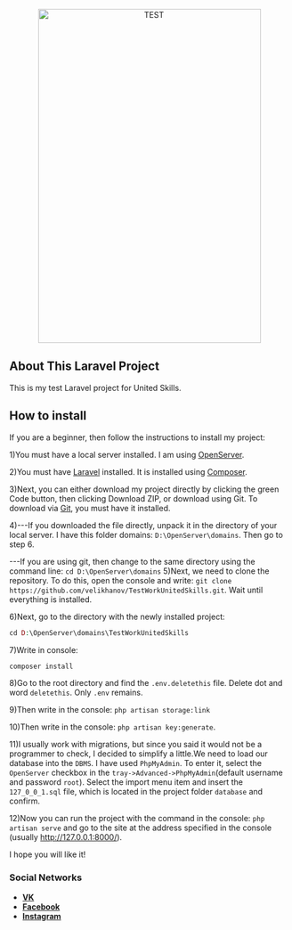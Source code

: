 <p align="center"><p align="center"><a href='https://svgshare.com/s/TKW' ><img src='https://svgshare.com/i/TKW.svg' title='TEST' width="400" height="600"></a></p></p>

## About This Laravel Project

This is my test Laravel project for United Skills.

## How to install

If you are a beginner, then follow the instructions to install my project:

1)You must have a local server installed. I am using [OpenServer](https://ospanel.io/download/).

2)You must have [Laravel](https://laravel.com/docs/8.x) installed. It is installed using [Composer](https://getcomposer.org/).

3)Next, you can either download my project directly by clicking the green Code button, then clicking Download ZIP, or download using Git. To download via [Git](https://git-scm.com/), you must have it installed.

4)---If you downloaded the file directly, unpack it in the directory of your local server. I have this folder domains:
```D:\OpenServer\domains```. Then go to step 6.

   ---If you are using git, then change to the same directory using the command line:
    ```cd D:\OpenServer\domains```
5)Next, we need to clone the repository. To do this, open the console and write:
```git clone https://github.com/velikhanov/TestWorkUnitedSkills.git```. Wait until everything is installed.

6)Next, go to the directory with the newly installed project:
 ```php
 cd D:\OpenServer\domains\TestWorkUnitedSkills
 ```
7)Write in console:
```php
composer install
```
8)Go to the root directory and find the ```.env.deletethis``` file. Delete dot and word ```deletethis```. Only ```.env``` remains.

9)Then write in the console:
`php artisan storage:link`

10)Then write in the console:
```php artisan key:generate```.

11)I usually work with migrations, but since you said it would not be a programmer to check, I decided to simplify a little.We need to load our database into the ```DBMS```. I have used ```PhpMyAdmin```. To enter it, select the ```OpenServer``` checkbox in the ```tray->Advanced->PhpMyAdmin```(default username and password ```root```). Select the import menu item and insert the ```127_0_0_1.sql``` file, which is located in the project folder ```database``` and confirm.

12)Now you can run the project with the command in the console: ```php artisan serve``` and go to the site at the address specified in the console (usually http://127.0.0.1:8000/).

I hope you will like it!

### Social Networks

- **[VK](https://vk.com/velikhanov99)**
- **[Facebook](https://www.facebook.com/velikhanov99)**
- **[Instagram](https://www.instagram.com/velihanov99/)**
